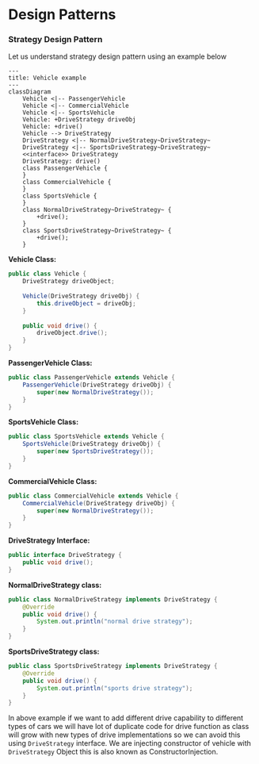 # Design Patterns


### Strategy Design Pattern

Let us understand strategy design pattern using an example below

```mermaid
---
title: Vehicle example
---
classDiagram
    Vehicle <|-- PassengerVehicle
    Vehicle <|-- CommercialVehicle
    Vehicle <|-- SportsVehicle
    Vehicle: +DriveStrategy driveObj
    Vehicle: +drive()
    Vehicle --> DriveStrategy
    DriveStrategy <|-- NormalDriveStrategy~DriveStrategy~
    DriveStrategy <|-- SportsDriveStrategy~DriveStrategy~
    <<interface>> DriveStrategy
    DriveStrategy: drive()
    class PassengerVehicle {
    }
    class CommercialVehicle {
    }
    class SportsVehicle {
    }
    class NormalDriveStrategy~DriveStrategy~ {
        +drive();
    }
    class SportsDriveStrategy~DriveStrategy~ {
        +drive();
    }
```
**Vehicle Class:**
```java
public class Vehicle {
    DriveStrategy driveObject;
    
    Vehicle(DriveStrategy driveObj) {
        this.driveObject = driveObj;
    }
    
    public void drive() {
        driveObject.drive();
    }
}
```
**PassengerVehicle Class:**
```java
public class PassengerVehicle extends Vehicle {
    PassengerVehicle(DriveStrategy driveObj) {
        super(new NormalDriveStrategy());
    }
}
```
**SportsVehicle Class:**
```java
public class SportsVehicle extends Vehicle {
    SportsVehicle(DriveStrategy driveObj) {
        super(new SportsDriveStrategy());
    }
}
```
**CommercialVehicle Class:**
```java
public class CommercialVehicle extends Vehicle {
    CommercialVehicle(DriveStrategy driveObj) {
        super(new NormalDriveStrategy());
    }
}
```
**DriveStrategy Interface:**
```java
public interface DriveStrategy {
    public void drive();
}
```
**NormalDriveStrategy class:**
```java
public class NormalDriveStrategy implements DriveStrategy {
    @Override
    public void drive() {
        System.out.println("normal drive strategy");
    }
}
```
**SportsDriveStrategy class:**
```java
public class SportsDriveStrategy implements DriveStrategy {
    @Override
    public void drive() {
        System.out.println("sports drive strategy");
    }
}
```

In above example if we want to add different drive capability to different types of cars we will have lot of 
duplicate code for drive function as class will grow with new types of drive implementations so we can avoid this using 
``DriveStrategy`` interface. We are injecting constructor of vehicle with ``DriveStrategy`` Object this is also known as
ConstructorInjection.
